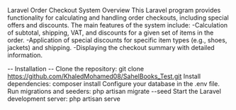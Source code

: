 Laravel Order Checkout System
Overview
This Laravel program provides functionality for calculating and handling order checkouts, including special offers and discounts. The main features of the system include:
     -Calculation of subtotal, shipping, VAT, and discounts for a given set of items in the order.
     -Application of special discounts for specific item types (e.g., shoes, jackets) and shipping.
     -Displaying the checkout summary with detailed information.

-- Installation --
Clone the repository: git clone https://github.com/KhaledMohamed08/SahelBooks_Test.git
Install dependencies: composer install
Configure your database in the .env file.
Run migrations and seeders: php artisan migrate --seed
Start the Laravel development server: php artisan serve
